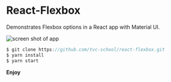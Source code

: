 # React-Flexbox

Demonstrates Flexbox options in a React app with Material UI.



![screen shot of app](https://github.com/klequis/react-flexbox-ex/blob/master/react-flexbox-ex.png "react-flexbox-ex")

```js
$ git clone https://github.com/tvc-school/react-flexbox.git
$ yarn install
$ yarn start
```

**Enjoy**
